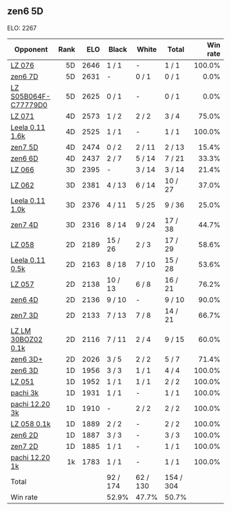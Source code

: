 ## zen6 5D ##

ELO: 2267

Opponent | Rank | ELO | Black | White | Total | Win rate
---------|-----:|----:|-------|-------|-------|-------:
[LZ 076](LZ%20076.md) | 5D | 2646 | 1 / 1 | - | 1 / 1 | 100.0%
[zen6 7D](zen6%207D.md) | 5D | 2631 | - | 0 / 1 | 0 / 1 | 0.0%
[LZ S05B064F-C77779D0](LZ%20S05B064F-C77779D0.md) | 5D | 2625 | 0 / 1 | - | 0 / 1 | 0.0%
[LZ 071](LZ%20071.md) | 4D | 2573 | 1 / 2 | 2 / 2 | 3 / 4 | 75.0%
[Leela 0.11 1.6k](Leela%200.11%201.6k.md) | 4D | 2525 | 1 / 1 | - | 1 / 1 | 100.0%
[zen7 5D](zen7%205D.md) | 4D | 2474 | 0 / 2 | 2 / 11 | 2 / 13 | 15.4%
[zen6 6D](zen6%206D.md) | 4D | 2437 | 2 / 7 | 5 / 14 | 7 / 21 | 33.3%
[LZ 066](LZ%20066.md) | 3D | 2395 | - | 3 / 14 | 3 / 14 | 21.4%
[LZ 062](LZ%20062.md) | 3D | 2381 | 4 / 13 | 6 / 14 | 10 / 27 | 37.0%
[Leela 0.11 1.0k](Leela%200.11%201.0k.md) | 3D | 2376 | 4 / 11 | 5 / 25 | 9 / 36 | 25.0%
[zen7 4D](zen7%204D.md) | 3D | 2316 | 8 / 14 | 9 / 24 | 17 / 38 | 44.7%
[LZ 058](LZ%20058.md) | 2D | 2189 | 15 / 26 | 2 / 3 | 17 / 29 | 58.6%
[Leela 0.11 0.5k](Leela%200.11%200.5k.md) | 2D | 2163 | 8 / 18 | 7 / 10 | 15 / 28 | 53.6%
[LZ 057](LZ%20057.md) | 2D | 2138 | 10 / 13 | 6 / 8 | 16 / 21 | 76.2%
[zen6 4D](zen6%204D.md) | 2D | 2136 | 9 / 10 | - | 9 / 10 | 90.0%
[zen7 3D](zen7%203D.md) | 2D | 2133 | 7 / 13 | 7 / 8 | 14 / 21 | 66.7%
[LZ LM 30BOZ02 0.1k](LZ%20LM%2030BOZ02%200.1k.md) | 2D | 2116 | 7 / 11 | 2 / 4 | 9 / 15 | 60.0%
[zen6 3D+](zen6%203D+.md) | 2D | 2026 | 3 / 5 | 2 / 2 | 5 / 7 | 71.4%
[zen6 3D](zen6%203D.md) | 1D | 1956 | 3 / 3 | 1 / 1 | 4 / 4 | 100.0%
[LZ 051](LZ%20051.md) | 1D | 1952 | 1 / 1 | 1 / 1 | 2 / 2 | 100.0%
[pachi 3k](pachi%203k.md) | 1D | 1931 | 1 / 1 | - | 1 / 1 | 100.0%
[pachi 12.20 3k](pachi%2012.20%203k.md) | 1D | 1910 | - | 2 / 2 | 2 / 2 | 100.0%
[LZ 058 0.1k](LZ%20058%200.1k.md) | 1D | 1889 | 2 / 2 | - | 2 / 2 | 100.0%
[zen6 2D](zen6%202D.md) | 1D | 1887 | 3 / 3 | - | 3 / 3 | 100.0%
[zen7 2D](zen7%202D.md) | 1D | 1885 | 1 / 1 | - | 1 / 1 | 100.0%
[pachi 12.20 1k](pachi%2012.20%201k.md) | 1k | 1783 | 1 / 1 | - | 1 / 1 | 100.0%
Total | | | 92 / 174 | 62 / 130 | 154 / 304 | 
Win rate| | | 52.9% | 47.7% | 50.7% | 
